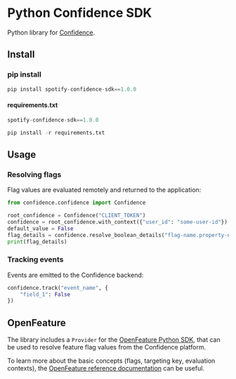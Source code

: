 # Python Confidence SDK

Python library for [Confidence](https://confidence.spotify.com/).

## Install

### pip install
<!---x-release-please-start-version-->
```python
pip install spotify-confidence-sdk==1.0.0
```

#### requirements.txt
```python
spotify-confidence-sdk==1.0.0

pip install -r requirements.txt
```
<!---x-release-please-end-->

## Usage

### Resolving flags

Flag values are evaluated remotely and returned to the application:

```python
from confidence.confidence import Confidence

root_confidence = Confidence("CLIENT_TOKEN")
confidence = root_confidence.with_context({"user_id": "some-user-id"})
default_value = False
flag_details = confidence.resolve_boolean_details("flag-name.property-name", default_value)
print(flag_details)

```

### Tracking events

Events are emitted to the Confidence backend:

```python
confidence.track("event_name", {
	"field_1": False
})
```

## OpenFeature

The library includes a `Provider` for
the [OpenFeature Python SDK](https://openfeature.dev/docs/tutorials/getting-started/python), that can be
used to resolve feature flag values from the Confidence platform.

To learn more about the basic concepts (flags, targeting key, evaluation contexts),
the [OpenFeature reference documentation](https://openfeature.dev/docs/reference/intro) can be
useful.
